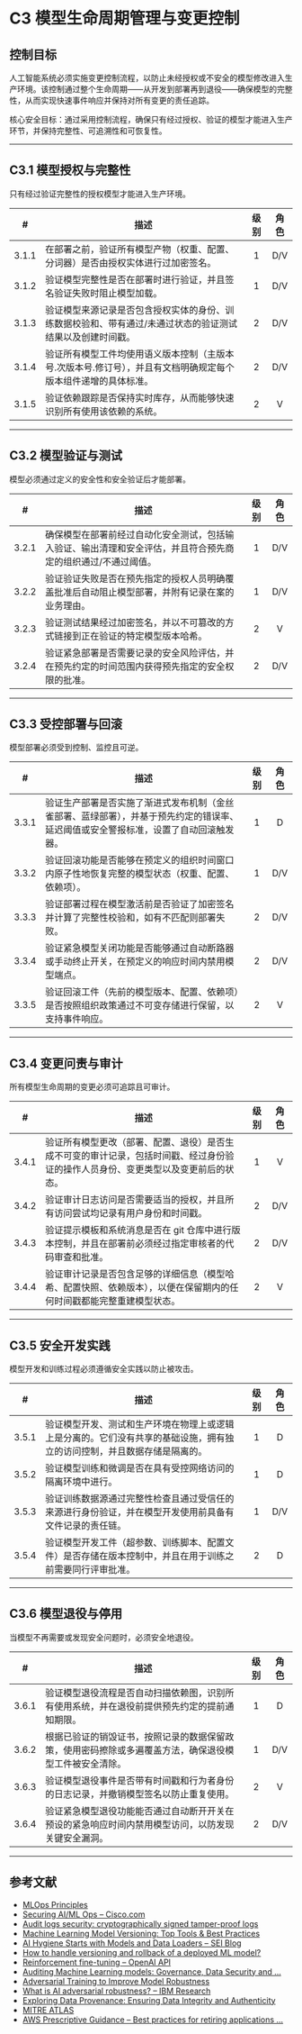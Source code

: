 # C3 模型生命周期管理与变更控制

## 控制目标

人工智能系统必须实施变更控制流程，以防止未经授权或不安全的模型修改进入生产环境。该控制通过整个生命周期——从开发到部署再到退役——确保模型的完整性，从而实现快速事件响应并保持对所有变更的责任追踪。

核心安全目标：通过采用控制流程，确保只有经过授权、验证的模型才能进入生产环节，并保持完整性、可追溯性和可恢复性。

---

## C3.1 模型授权与完整性

只有经过验证完整性的授权模型才能进入生产环境。

|   #   | 描述                                                       | 级别  | 角色  |
| :---: | -------------------------------------------------------- | :-: | :-: |
| 3.1.1 | 在部署之前，验证所有模型产物（权重、配置、分词器）是否由授权实体进行过加密签名。                 |  1  | D/V |
| 3.1.2 | 验证模型完整性是否在部署时进行验证，并且签名验证失败时阻止模型加载。                       |  1  | D/V |
| 3.1.3 | 验证模型来源记录是否包含授权实体的身份、训练数据校验和、带有通过/未通过状态的验证测试结果以及创建时间戳。    |  2  | D/V |
| 3.1.4 | 验证所有模型工件均使用语义版本控制（主版本号.次版本号.修订号），并且有文档明确规定每个版本组件递增的具体标准。 |  2  | D/V |
| 3.1.5 | 验证依赖跟踪是否保持实时库存，从而能够快速识别所有使用该依赖的系统。                       |  2  |  V  |

---

## C3.2 模型验证与测试

模型必须通过定义的安全性和安全验证后才能部署。

|   #   | 描述                                                      | 级别  | 角色  |
| :---: | ------------------------------------------------------- | :-: | :-: |
| 3.2.1 | 确保模型在部署前经过自动化安全测试，包括输入验证、输出清理和安全评估，并且符合预先商定的组织通过/不通过阈值。 |  1  | D/V |
| 3.2.2 | 验证验证失败是否在预先指定的授权人员明确覆盖批准后自动阻止模型部署，并附有记录在案的业务理由。         |  1  | D/V |
| 3.2.3 | 验证测试结果经过加密签名，并以不可篡改的方式链接到正在验证的特定模型版本哈希。                 |  2  |  V  |
| 3.2.4 | 验证紧急部署是否需要记录的安全风险评估，并在预先约定的时间范围内获得预先指定的安全权限的批准。         |  2  | D/V |

---

## C3.3 受控部署与回滚

模型部署必须受到控制、监控且可逆。

|   #   | 描述                                                                 | 级别  | 角色  |
| :---: | ------------------------------------------------------------------ | :-: | :-: |
| 3.3.1 | 验证生产部署是否实施了渐进式发布机制（金丝雀部署、蓝绿部署），并基于预先约定的错误率、延迟阈值或安全警报标准，设置了自动回滚触发器。 |  1  |  D  |
| 3.3.2 | 验证回滚功能是否能够在预定义的组织时间窗口内原子性地恢复完整的模型状态（权重、配置、依赖项）。                    |  1  | D/V |
| 3.3.3 | 验证部署过程在模型激活前是否验证了加密签名并计算了完整性校验和，如有不匹配则部署失败。                        |  2  | D/V |
| 3.3.4 | 验证紧急模型关闭功能是否能够通过自动断路器或手动终止开关，在预定义的响应时间内禁用模型端点。                     |  2  | D/V |
| 3.3.5 | 验证回滚工件（先前的模型版本、配置、依赖项）是否按照组织政策通过不可变存储进行保留，以支持事件响应。                 |  2  |  V  |

---

## C3.4 变更问责与审计

所有模型生命周期的变更必须可追踪且可审计。

|   #   | 描述                                                                | 级别  | 角色  |
| :---: | ----------------------------------------------------------------- | :-: | :-: |
| 3.4.1 | 验证所有模型更改（部署、配置、退役）是否生成不可变的审计记录，包括时间戳、经过身份验证的操作人员身份、变更类型以及变更前后的状态。 |  1  |  V  |
| 3.4.2 | 验证审计日志访问是否需要适当的授权，并且所有访问尝试均记录有用户身份和时间戳。                           |  2  | D/V |
| 3.4.3 | 验证提示模板和系统消息是否在 git 仓库中进行版本控制，并且在部署前必须经过指定审核者的代码审查和批准。             |  2  | D/V |
| 3.4.4 | 验证审计记录是否包含足够的详细信息（模型哈希、配置快照、依赖版本），以便在保留期内的任何时间戳都能完整重建模型状态。        |  2  |  V  |

---

## C3.5 安全开发实践

模型开发和训练过程必须遵循安全实践以防止被攻击。

|   #   | 描述                                                           | 级别  | 角色  |
| :---: | ------------------------------------------------------------ | :-: | :-: |
| 3.5.1 | 验证模型开发、测试和生产环境在物理上或逻辑上是分离的。它们没有共享的基础设施，拥有独立的访问控制，并且数据存储是隔离的。 |  1  |  D  |
| 3.5.2 | 验证模型训练和微调是否在具有受控网络访问的隔离环境中进行。                                |  1  |  D  |
| 3.5.3 | 验证训练数据源通过完整性检查且通过受信任的来源进行身份验证，并在模型开发使用前具备有文件记录的责任链。          |  1  | D/V |
| 3.5.4 | 验证模型开发工件（超参数、训练脚本、配置文件）是否存储在版本控制中，并且在用于训练之前需要同行评审批准。         |  2  |  D  |

---

## C3.6 模型退役与停用

当模型不再需要或发现安全问题时，必须安全地退役。

|   #   | 描述                                                  | 级别  | 角色  |
| :---: | --------------------------------------------------- | :-: | :-: |
| 3.6.1 | 验证模型退役流程是否自动扫描依赖图，识别所有使用系统，并在退役前提供预先约定的提前通知期限。      |  1  |  D  |
| 3.6.2 | 根据已验证的销毁证书，按照记录的数据保留政策，使用密码擦除或多遍覆盖方法，确保退役模型工件被安全清除。 |  1  | D/V |
| 3.6.3 | 验证模型退役事件是否带有时间戳和行为者身份的日志记录，并撤销模型签名以防止重复使用。          |  2  |  V  |
| 3.6.4 | 验证紧急模型退役功能能否通过自动断开开关在预设的紧急响应时间内禁用模型访问，以防发现关键安全漏洞。   |  2  | D/V |

---

## 参考文献

* [MLOps Principles](https://ml-ops.org/content/mlops-principles)
* [Securing AI/ML Ops – Cisco.com](https://sec.cloudapps.cisco.com/security/center/resources/SecuringAIMLOps)
* [Audit logs security: cryptographically signed tamper-proof logs](https://www.cossacklabs.com/blog/audit-logs-security/)
* [Machine Learning Model Versioning: Top Tools & Best Practices](https://lakefs.io/blog/model-versioning/)
* [AI Hygiene Starts with Models and Data Loaders – SEI Blog](https://insights.sei.cmu.edu/documents/6190/AI-Hygiene-Starts-with-Models-and-Data-Loaders_1G0KTRh.pdf)
* [How to handle versioning and rollback of a deployed ML model?](https://learn.microsoft.com/en-au/answers/questions/1845378/how-to-handle-versioning-and-rollback-of-a-deploye)
* [Reinforcement fine-tuning – OpenAI API](https://platform.openai.com/docs/guides/reinforcement-fine-tuning)
* [Auditing Machine Learning models: Governance, Data Security and …](https://www.linkedin.com/pulse/auditing-machine-learning-models-governance-data-security-negrete-yn81f)
* [Adversarial Training to Improve Model Robustness](https://medium.com/%40amit25173/adversarial-training-to-improve-model-robustness-5e285b516713)
* [What is AI adversarial robustness? – IBM Research](https://research.ibm.com/blog/securing-ai-workflows-with-adversarial-robustness)
* [Exploring Data Provenance: Ensuring Data Integrity and Authenticity](https://www.astera.com/type/blog/data-provenance/)
* [MITRE ATLAS](https://atlas.mitre.org/)
* [AWS Prescriptive Guidance – Best practices for retiring applications …](https://docs.aws.amazon.com/pdfs/prescriptive-guidance/latest/migration-app-retirement-best-practices/migration-app-retirement-best-practices.pdf)


